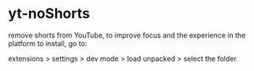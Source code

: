 # yt-noShorts
remove shorts from YouTube, to improve focus and the experience in the platform
to install, go to:

extensions > settings > dev mode > load unpacked > select the folder
